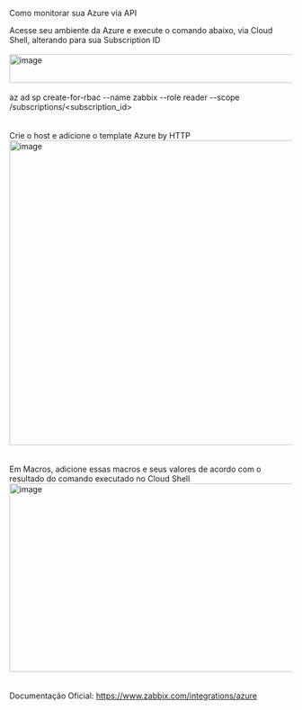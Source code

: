 Como monitorar sua Azure via API

Acesse seu ambiente da Azure e execute o comando abaixo, via Cloud Shell, alterando para sua Subscription ID
<br>
<br>
<img width="1145" height="51" alt="image" src="https://github.com/user-attachments/assets/602e4dd3-af4f-4ccf-9a22-a30ccebfd024" />
<br>
<br>
az ad sp create-for-rbac --name zabbix --role reader --scope /subscriptions/<subscription_id>
<br>
<br>
<br>
Crie o host e adicione o template Azure by HTTP
<img width="1039" height="542" alt="image" src="https://github.com/user-attachments/assets/d2872c4f-7af9-4a7d-8a67-693bc96a6c7a" />
<br>
<br>
<br>
Em Macros, adicione essas macros e seus valores de acordo com o resultado do comando executado no Cloud Shell
<img width="1036" height="335" alt="image" src="https://github.com/user-attachments/assets/66530a83-ece4-453e-b8e4-980faacc83d5" />
<br>
<br>
<br>
Documentação Oficial:
https://www.zabbix.com/integrations/azure
